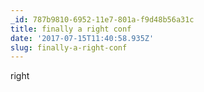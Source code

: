 ```yaml
---
_id: 787b9810-6952-11e7-801a-f9d48b56a31c
title: finally a right conf
date: '2017-07-15T11:40:58.935Z'
slug: finally-a-right-conf
---
```

right
